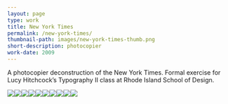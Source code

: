 ```yaml
---
layout: page
type: work
title: New York Times
permalink: /new-york-times/
thumbnail-path: images/new-york-times-thumb.png
short-description: photocopier
work-date: 2009
---
```

A photocopier deconstruction of the New York Times. Formal exercise for Lucy Hitchcock’s Typography II class at Rhode Island School of Design.

<div class="invisible-margin image-grid">	
<img class="col-15-block grid-margin-right" src="{{ site.baseurl }}/images/nyt-page-1.png" /><img class="col-15-block" src="{{ site.baseurl }}/images/nyt-page-2.png" /><img class="col-15-block grid-margin-right" src="{{ site.baseurl }}/images/nyt-page-3.png" /><img class="col-15-block" src="{{ site.baseurl }}/images/nyt-page-4.png" /><img class="col-15-block grid-margin-right" src="{{ site.baseurl }}/images/nyt-page-5.png" /><img class="col-15-block" src="{{ site.baseurl }}/images/nyt-page-6.png" /><img class="col-15-block grid-margin-right" src="{{ site.baseurl }}/images/nyt-page-7.png" /><img class="col-15-block" src="{{ site.baseurl }}/images/nyt-page-8.png" /><img class="col-15-block grid-margin-right" src="{{ site.baseurl }}/images/nyt-page-9.png" /><img class="col-15-block" src="{{ site.baseurl }}/images/nyt-page-10.png" />
</div>